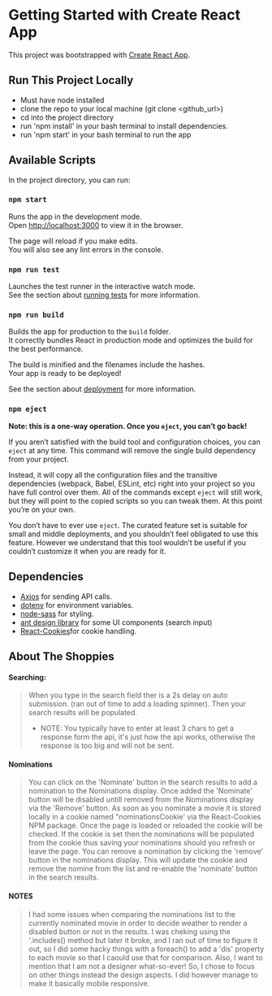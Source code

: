 # Getting Started with Create React App

This project was bootstrapped with [Create React App](https://github.com/facebook/create-react-app).

## Run This Project Locally 
- Must have node installed
- clone the repo to your local machine (git clone <github_url>)
- cd into the project directory
- run 'npm install' in your bash terminal to install dependencies.
- run 'npm start' in your bash terminal to run the app

## Available Scripts

In the project directory, you can run:

### `npm start`

Runs the app in the development mode.\
Open [http://localhost:3000](http://localhost:3000) to view it in the browser.

The page will reload if you make edits.\
You will also see any lint errors in the console.

### `npm run test`

Launches the test runner in the interactive watch mode.\
See the section about [running tests](https://facebook.github.io/create-react-app/docs/running-tests) for more information.

### `npm run build`

Builds the app for production to the `build` folder.\
It correctly bundles React in production mode and optimizes the build for the best performance.

The build is minified and the filenames include the hashes.\
Your app is ready to be deployed!

See the section about [deployment](https://facebook.github.io/create-react-app/docs/deployment) for more information.

### `npm eject`

**Note: this is a one-way operation. Once you `eject`, you can’t go back!**

If you aren’t satisfied with the build tool and configuration choices, you can `eject` at any time. This command will remove the single build dependency from your project.

Instead, it will copy all the configuration files and the transitive dependencies (webpack, Babel, ESLint, etc) right into your project so you have full control over them. All of the commands except `eject` will still work, but they will point to the copied scripts so you can tweak them. At this point you’re on your own.

You don’t have to ever use `eject`. The curated feature set is suitable for small and middle deployments, and you shouldn’t feel obligated to use this feature. However we understand that this tool wouldn’t be useful if you couldn’t customize it when you are ready for it.

## Dependencies

- [Axios](https://www.npmjs.com/package/axios) for sending API calls.
- [dotenv](https://www.npmjs.com/package/dotenv) for environment variables.
- [node-sass](https://www.npmjs.com/package/node-sass) for styling.
- [ant design library](https://ant.design/) for some UI components (search input)
- [React-Cookies](https://www.npmjs.com/package/react-cookie)for cookie handling.

## About The Shoppies
#### Searching:
> When you type in the search field ther is a 2s delay on auto submission. (ran out of time to add a loading spinner). Then your search results will be populated. 
> * NOTE: You typically have to enter at least 3 chars to get a response form the api, it's just how the api works, otherwise the response is too big and will not be sent.

#### Nominations
> You can click on the 'Nominate' button in the search results to add a nomination to the Nominations display. Once added the 'Nominate' button will be disabled untill removed from the Nominations display via the 'Remove' button. 
> As soon as you nominate a movie it is stored locally in a cookie named "nominationsCookie' via the React-Cookies NPM package. Once the page is loaded or reloaded the cookie will be checked. If the cookie is set then the nominations will be populated from the cookie thus saving your nominations should you refresh or leave the page.
> You can remove a nomination by clicking the 'remove' button in the nominations display. This will update the cookie and remove the nomine from the list and re-enable the 'nominate' button in the search results.

#### NOTES
> I had some issues when comparing the nominations list to the currently nominated movie in order to decide weather to render a disabled button or not in the results. I was cheking using the '.includes() method but later it broke, and I ran out of time to figure it out, so I did some hacky things with a foreach() to add a 'dis' property to each movie so that I caould use that for comparison.
> Also, I want to mention that I am not a designer what-so-ever! So, I chose to focus on other things instead the design aspects. I did however manage to make it basically mobile responsive.